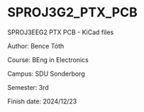 # SPROJ3G2_PTX_PCB
SPROJ3EEG2 PTX PCB - KiCad files

Author: Bence Tóth

Course: BEng in Electronics

Campus: SDU Sonderborg

Semester: 3rd

Finish date: 2024/12/23
